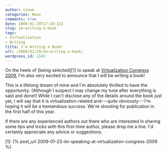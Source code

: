 ```yaml
---
author: slowe
categories: News
comments: true
date: 2009-01-29T17:20:12Z
slug: im-writing-a-book
tags:
- Virtualization
- Writing
title: I'm Writing a Book!
url: /2009/01/29/im-writing-a-book/
wordpress_id: 1142
---
```


On the heels of [being selected][1] to speak at [Virtualization Congress 2009](http://www.virtualizationcongress.com/), I'm also very excited to announce that I will be writing a book!

This is a lifelong dream of mine and I'm absolutely thrilled to have the opportunity. (Although I suspect I may change my tune after everything is said and done!) While I can't disclose any of the details around the book just yet, I will say that it is virtualization-related and---quite obviously---I'm hoping it will be a tremendous success. We're shooting for publication in the first half of this year.

If there are any experienced authors out there who are interested in sharing some tips and tricks with this first-time author, please drop me a line. I'd certainly appreciate any advice or suggestions.

[1]: {% post_url 2009-01-23-im-speaking-at-virtualization-congress-2009 %}
